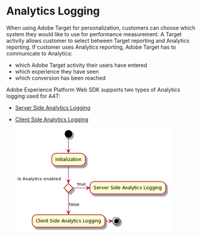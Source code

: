 # Analytics Logging
When using Adobe Target for personalization, customers can choose which system they would like to use for performance measurement. A Target activity allows customer to select between Target reporting and Analytics reporting. 
If customer uses Analytics reporting, Adobe Target has to communicate to Analytics:
- which Adobe Target activity their users have entered
- which experience they have seen
- which conversion has been reached

Adobe Experience Platform Web SDK supports two types of Analytics logging used for A4T:
- [Server Side Analytics Logging]()
- [Client Side Analytics Logging]()

  ![](../assets/analytics-logging.png)
